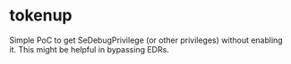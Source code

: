 # tokenup

Simple PoC to get SeDebugPrivilege (or other privileges) without enabling it. This might be helpful in bypassing EDRs. 

